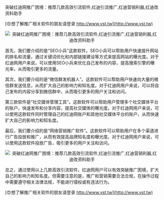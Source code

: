 突破红迪网推广困境：推荐几款高效引流软件,红迪引流推广,红迪营销利器,红迪改资料助手

[😍想了解推广相关软件的朋友请登录 http://www.vst.tw](http://www.vst.tw)

 <center><img src="https://vst.tw/MP4/tuiguang/png/6.png" alt="突破红迪网推广困境：推荐几款高效引流软件,红迪引流推广,红迪营销利器,红迪改资料助手"></center>

首先，我们要介绍的是“SEO小兵”这款软件。SEO小兵可以帮助用户快速提升网站的排名和流量，通过关键词优化和内部链接建设等方式来提高网站的曝光度。对于红迪网用户来说，可以使用SEO小兵来优化自己发布的内容，提高搜索引擎的曝光率，从而吸引更多的流量。

其次，我们要介绍的是“微信群发机器人”。这款软件可以帮助用户快速向大量的微信群发送信息，从而扩大自己的影响力和知名度。对于红迪网用户来说，可以将自己发布的内容分享到微信群中，从而吸引更多的用户关注和访问。

第三款软件是“社交媒体管理工具”。这款软件可以帮助用户管理多个社交媒体平台的账户，快速发布和分享内容，提高社交媒体的曝光度。对于红迪网用户来说，可以使用这款软件同时管理自己的红迪网账户和其他社交媒体平台的账户，从而快速扩大自己的影响力和知名度。

最后，我们要介绍的是“网络营销推广软件”。这款软件可以帮助用户在多个渠道进行广告投放和推广，从而有效提高品牌知名度和曝光度。对于红迪网用户来说，可以使用这款软件投放广告，吸引更多的用户关注和访问。

 <center><img src="https://vst.tw/MP4/tuiguang/png/5.png" alt="突破红迪网推广困境：推荐几款高效引流软件,红迪引流推广,红迪营销利器,红迪改资料助手"></center>

总之，通过使用以上几款高效引流软件，红迪网用户可以有效突破推广困境，扩大自己的影响力和知名度。但需要注意的是，推广和营销需要合法合规，在操作过程中需要遵守相关法律法规，不能进行侵权或有违法行为。

[😍想了解推广相关软件的朋友请登录 http://www.vst.tw](http://www.vst.tw)



